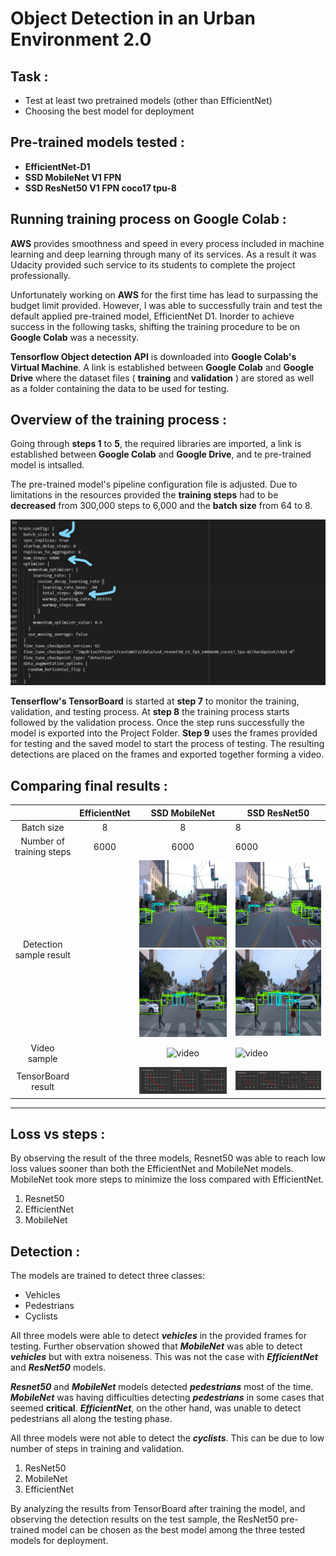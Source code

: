 # **Object Detection in an Urban Environment 2.0**
## **Task :**
* Test at least two pretrained models (other than EfficientNet)
* Choosing the best model for deployment
## **Pre-trained models tested :**
* **EfficientNet-D1**
* **SSD MobileNet V1 FPN**
* **SSD ResNet50 V1 FPN coco17 tpu-8**

## **Running training process on Google Colab :**
**AWS** provides smoothness and speed in every process included in machine learning and deep learning through many of its services. As a result it was Udacity provided such service to its students to complete the project professionally.

Unfortunately working on **AWS** for the first time has lead to surpassing the budget limit provided. However, I was able to successfully train and test the default applied pre-trained model, EfficientNet D1. Inorder to achieve success in the following tasks, shifting the training procedure to be on **Google Colab** was a necessity.

**Tensorflow Object detection API** is downloaded into **Google Colab's Virtual Machine**. A link is established between **Google Colab** and **Google Drive** where the dataset files ( **training** and **validation** ) are stored as well as a folder containing the data to be used for testing.

## **Overview of the training process :**
Going through **steps 1** to **5**, the required libraries are imported, a link is established between **Google Colab** and **Google Drive**, and te pre-trained model is intsalled.

The pre-trained model's pipeline configuration file is adjusted. Due to limitations in the resources provided the **training steps** had to be **decreased** from 300,000 steps to 6,000 and the **batch size** from 64 to 8.

![Batch size](InkedScreenshot_5.jpg)

**Tenserflow's TensorBoard** is started at **step 7** to monitor the training, validation, and testing process. At **step 8** the training process starts followed by the validation process. Once the step runs successfully the model is exported into the Project Folder. **Step 9** uses the frames provided for testing and the saved model to start the process of testing. The resulting detections are placed on the frames and exported together forming a video.

## **Comparing final results :**
|                        | EfficientNet                        |  SSD MobileNet | SSD ResNet50  |
|:-:                     |:-:                                  |:-:             |---            |
| Batch size             |        8                            |        8       |         8     |
| Number of training steps        |       6000                          |    6000       |     6000     |
| Detection sample result       |               |![Batch size](25.png)  ![Batch size](88.png)|![Batch size](25-res.png)  ![Batch size](88-res.png) |
| Video sample           |               |![video](gif-1.gif)                                 |   ![video](gif-2.gif)            |
| TensorBoard result     |               |![tensor](Screenshot_4.png)       |       ![tensor](Screenshot_1.png)        |


----------------------------------------------------------

## Loss vs steps :

By observing the result of the three models, Resnet50 was able to reach low loss values sooner than both the EfficientNet and MobileNet models. MobileNet took more steps to minimize the loss compared with EfficientNet.

1) Resnet50
2) EfficientNet
3) MobileNet


## Detection :
The models are trained to detect three classes:

* Vehicles
* Pedestrians
* Cyclists

All three models were able to detect ***vehicles*** in the provided frames for testing. Further observation showed that ***MobileNet*** was able to detect ***vehicles*** but with extra noiseness. This was not the case with ***EfficientNet*** and ***ResNet50*** models.

***Resnet50*** and ***MobileNet*** models detected ***pedestrians*** most of the time. ***MobileNet*** was having difficulties detecting ***pedestrians*** in some cases that seemed **critical**. ***EfficientNet***, on the other hand, was unable to detect pedestrians all along the testing phase.

All three models were not able to detect the ***cyclists***. This can be due to low number of steps in training and validation.

1) ResNet50
2) MobileNet
3) EfficientNet

By analyzing the results from TensorBoard after training the model, and observing the detection results on the test sample, the ResNet50 pre-trained model can be chosen as the best model among the three tested models for deployment.
